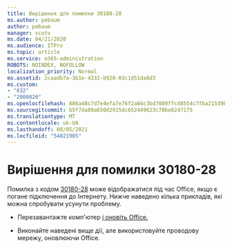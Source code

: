 ```yaml
---
title: Вирішення для помилки 30180-28
ms.author: pebaum
author: pebaum
manager: scotv
ms.date: 04/21/2020
ms.audience: ITPro
ms.topic: article
ms.service: o365-administration
ROBOTS: NOINDEX, NOFOLLOW
localization_priority: Normal
ms.assetid: 2caadb7a-3b1e-4332-b928-03c1d51da8d3
ms.custom:
- "832"
- "2000020"
ms.openlocfilehash: 686a48c7d7e4efa7e76f2a04c3bd7089ffcd8554c7fba21539beaa376cb808ea
ms.sourcegitcommit: b5f7da89a650d2915dc652449623c78be6247175
ms.translationtype: MT
ms.contentlocale: uk-UA
ms.lasthandoff: 08/05/2021
ms.locfileid: "54021905"
---
```

# <a name="solutions-for-error-30180-28"></a>Вирішення для помилки 30180-28

Помилка з кодом [30180-28](https://support.office.com/article/47ae453b-677c-412f-9a21-6766555ff4de?wt.mc_id=Alchemy_ClientDIA) може відображатися під час Office, якщо є погане підключення до Інтернету. Нижче наведено кілька прикладів, які можна спробувати усунути проблему.
  
- Перезавантажте комп'ютер [і оновіть Office.](https://support.office.com/article/2ab296f3-7f03-43a2-8e50-46de917611c5?wt.mc_id=Alchemy_ClientDIA)

- Виконайте наведені вище дії, але використовуйте проводову мережу, оновлюючи Office.

